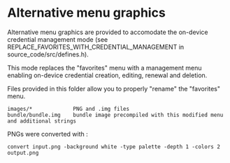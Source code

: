 # Alternative menu graphics

Alternative menu graphics are provided to accomodate the on-device credential 
management mode (see REPLACE\_FAVORITES\_WITH\_CREDENTIAL\_MANAGEMENT in 
source_code/src/defines.h).

This mode replaces the "favorites" menu with a management menu enabling 
on-device credential creation, editing, renewal and deletion.

Files provided in this folder allow you to properly "rename" the "favorites" 
menu.

    images/*             PNG and .img files
    bundle/bundle.img    bundle image precompiled with this modified menu and additional strings

PNGs were converted with :

    convert input.png -background white -type palette -depth 1 -colors 2 output.png

